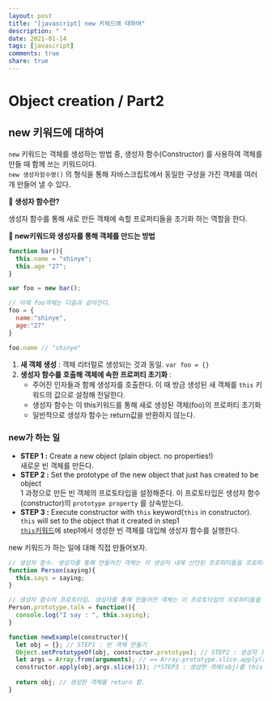 ```yaml
---
layout: post
title: "[javascript] new 키워드에 대하여"
description: " "
date: 2021-01-14
tags: [javascript]
comments: true
share: true
---
```


# Object creation / Part2

## new 키워드에 대하여

`new` 키워드는 객체를 생성하는 방법 중, 생성자 함수(Constructor) 를 사용하여 객체를 만들 때 함께 쓰는 키워드이다.<br> `new 생성자함수명()` 의 형식을 통해 자바스크립트에서 동일한 구성을 가진 객체를 여러 개 만들어 낼 수 있다.

**📌 생성자 함수란?**

생성자 함수를 통해 새로 만든 객체에 속할 프로퍼티들을 초기화 하는 역할을 한다.



**📌 new키워드와 생성자를 통해 객체를 만드는 방법**

```javascript
function bar(){
  this.name = "shinye";
  this.age "27";
}

var foo = new bar();

// 이제 foo객체는 다음과 같아진다.
foo = {
  name:"shinye",
  age:"27"
}

foo.name // "shinye"
```



1. **새 객체 생성** : 객체 리터럴로 생성되는 것과 동일. `var foo = {}`
2. **생성자 함수를 호출해 객체에 속한 프로퍼티 초기화** : 
   - 주어진 인자들과 함께 생성자를 호출한다. 이 때 방금 생성된 새 객체를 `this` 키워드의 값으로 설정해 전달한다. 
   - 생성자 함수는 이 this키워드를 통해 새로 생성된 객체(foo)의 프로퍼티 초기화
   - 일반적으로 생성자 함수는 return값을 반환하지 않는다.



### new가 하는 일

- **STEP 1 :** Create a new object (plain object. no properties!)<br>새로운 빈 객체를 만든다.
- **STEP 2 :** Set the prototype of the new object that just has created to be object<br>1 과정으로 만든 빈 객체의 프로토타입을 설정해준다. 이 프로토타입은 생성자 함수(constructor)의 `prototype property` 를 상속받는다.
- **STEP 3 :** Execute constructor with `this` keyword(`this` in constructor). `this` will set to the object that it created in step1<br>[`this`키워드](https://github.com/Shinye/TIL/blob/master/JavaScript/bind_this.md#this)에 step1에서 생성한 빈 객체를 대입해 생성자 함수를 실행한다.



new 키워드가 하는 일에 대해 직접 만들어보자.

```javascript
// 생성자 함수. 생성자를 통해 만들어진 객체는 이 생성자 내에 선언된 프로퍼티들을 프로퍼티로 갖는다.
function Person(saying){ 
  this.says = saying;
}

// 생성자 함수의 프로토타입. 생성자를 통해 만들어진 객체는 이 프로토타입의 프로퍼티들을 '상속'받는다.
Person.prototype.talk = function(){ 
  console.log("I say : ", this.saying);
}

function newExample(constructor){
  let obj = {}; // STEP1 : 빈 객체 만들기
  Object.setPrototypeOf(obj, constructor.prototype); // STEP2 : 생성자 프로퍼티 상속받기
  let args = Array.from(arguments); // == Array.prototype.slice.apply(arguments)
  constructor.apply(obj,args.slice(1)); /*STEP3 : 생성한 객체(obj)를 this에 넣어 생성자 함수 실행. 	이 생성자 함수를 실행시킴으로써 obj.says = saying이라는 객체의 프로퍼티가 추가되는 것이다.*/  
  
  return obj; // 생성한 객체를 return 함.
}
```

